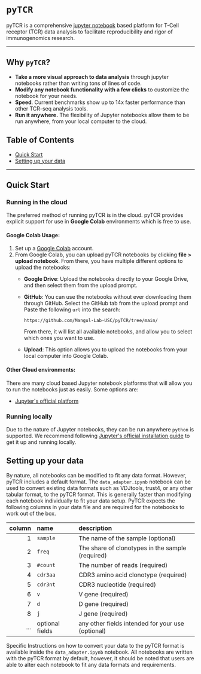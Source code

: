 # `pyTCR`
 pyTCR is a comprehensive [jupyter notebook](https://docs.jupyter.org/en/latest/index.html) based platform for T-Cell receptor (TCR) data analysis to facilitate reproducibility and rigor of immunogenomics research.

---

## Why `pyTCR`?
- **Take a more visual approach to data analysis** through jupyter notebooks rather than writing tons of lines of code.
- **Modify any notebook functionality with a few clicks** to customize the notebook for your needs.
- **Speed**. Current benchmarks show up to 14x faster performance than other TCR-seq analysis tools.
- **Run it anywhere.** The flexibility of Jupyter notebooks allow them to be run anywhere, from your local computer to the cloud.

## Table of Contents

- [Quick Start](#quick-start)
- [Setting up your data](#setting-up-your-data)

---

## Quick Start

### Running in the cloud
The preferred method of running pyTCR is in the cloud. pyTCR provides explicit support for use in **Google Colab** environments which is free to use.

#### Google Colab Usage:
1. Set up a [Google Colab](https://colab.research.google.com/) account.
2. From Google Colab, you can upload pyTCR notebooks by clicking **file > upload notebook**. From there, you have multiple different options to upload the notebooks:
     - **Google Drive**: Upload the notebooks directly to your Google Drive, and then select them from the upload prompt.
     - **GitHub**: You can use the notebooks without ever downloading them through GitHub. Select the GitHub tab from the upload prompt and Paste the following `url` into the search: 

         `https://github.com/Mangul-Lab-USC/pyTCR/tree/main/`

         From there, it will list all available notebooks, and allow you to select which ones you want to use.

     - **Upload**: This option allows you to upload the notebooks from your local computer into Google Colab.

#### Other Cloud environments:
There are many cloud based Jupyter notebook platforms that will allow you to run the notebooks just as easily. Some options are:
- [Jupyter's official platform](https://jupyter.org/try)

### Running locally
Due to the nature of Jupyter notebooks, they can be run anywhere `python` is supported. We recommend following [Jupyter's official installation guide](https://jupyter.org/install) to get it up and running locally.

## Setting up your data
By nature, all notebooks can be modified to fit any data format. However, pyTCR includes a default format. The `data_adapter.ipynb` notebook can be used to convert existing data formats such as VDJtools, trust4, or any other tabular format, to the pyTCR format. This is generally faster than modifying each notebook individually to fit your data setup. PyTCR expects the following columns in your data file and are required for the notebooks to work out of the box.

| column | name | description                                               |
|--:|:---------|:-----------------------------------------------------------|
| 1   | `sample`  | The name of the sample (optional)                       |
| 2   | `freq`    | The share of clonotypes in the sample (required)        |
| 3   | `#count`  | The number of reads (required)                          |
| 4   | `cdr3aa`  | CDR3 amino acid clonotype (required)                    |
| 5   | `cdr3nt`  | CDR3 nucleotide (required)                              |
| 6   | `v`       | V gene (required)                                       |
| 7   | `d`       | D gene (required)                                       |
| 8   | `j`       | J gene (required)                                       |
| ... | optional fields | any other fields intended for your use (optional) |

Specific Instructions on how to convert your data to the pyTCR format is available inside the `data_adapter.ipynb` notebook. All notebooks are written with the pyTCR format by default, however, it should be noted that users are able to alter each notebook to fit any data formats and requirements.